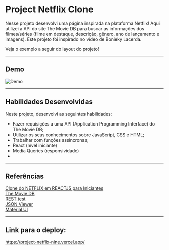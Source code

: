 # Project Netflix Clone

Nesse projeto desenvolvi uma página inspirada na plataforma Netflix! Aqui utilizei a API do site The Movie DB para buscar as informações dos filmes/séries (filme em destaque, descrição, gênero, ano de lançamento e imagens). Este projeto foi inspirado no vídeo de Bonieky Lacerda.

Veja o exemplo a seguir do layout do projeto!

---

## Demo

![Demo](img/video.gif)

---

## Habilidades Desenvolvidas

Neste projeto, desenvolvi as seguintes habilidades:

 - Fazer requisições a uma API (Application Programming Interface) do The Movie DB;
 - Utilizar os seus conhecimentos sobre JavaScript, CSS e HTML;
 - Trabalhar com funções assíncronas;
 - React (nível iniciante)
 - Media Queries (responsividade)
 - 
 ---
 
 ## Referências
 [Clone do NETFLIX em REACTJS para Iniciantes](https://www.youtube.com/watch?v=tBweoUiMsDg)<br>
 [The Movie DB](https://www.themoviedb.org/documentation/api)<br>
 [REST test](https://resttesttest.com/)<br>
 [JSON Viewer](http://jsonviewer.stack.hu/)<br>
 [Material UI](https://mui.com/components/material-icons/?query=navi)<br>
 
 ---
 
 ## Link para o deploy:
 
 https://project-netflix-nine.vercel.app/


